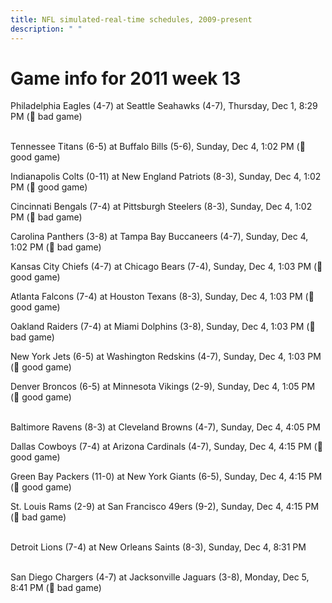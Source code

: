 ```yaml
---
title: NFL simulated-real-time schedules, 2009-present
description: " "
---
```


# Game info for 2011 week 13

Philadelphia Eagles (4-7) at Seattle Seahawks (4-7), Thursday, Dec 1, 8:29 PM (:red_circle: bad game)

<br/>Tennessee Titans (6-5) at Buffalo Bills (5-6), Sunday, Dec 4, 1:02 PM (:football: good game)

Indianapolis Colts (0-11) at New England Patriots (8-3), Sunday, Dec 4, 1:02 PM (:football: good game)

Cincinnati Bengals (7-4) at Pittsburgh Steelers (8-3), Sunday, Dec 4, 1:02 PM (:red_circle: bad game)

Carolina Panthers (3-8) at Tampa Bay Buccaneers (4-7), Sunday, Dec 4, 1:02 PM (:red_circle: bad game)

Kansas City Chiefs (4-7) at Chicago Bears (7-4), Sunday, Dec 4, 1:03 PM (:football: good game)

Atlanta Falcons (7-4) at Houston Texans (8-3), Sunday, Dec 4, 1:03 PM (:football: good game)

Oakland Raiders (7-4) at Miami Dolphins (3-8), Sunday, Dec 4, 1:03 PM (:red_circle: bad game)

New York Jets (6-5) at Washington Redskins (4-7), Sunday, Dec 4, 1:03 PM (:football: good game)

Denver Broncos (6-5) at Minnesota Vikings (2-9), Sunday, Dec 4, 1:05 PM (:football: good game)

<br/>Baltimore Ravens (8-3) at Cleveland Browns (4-7), Sunday, Dec 4, 4:05 PM

Dallas Cowboys (7-4) at Arizona Cardinals (4-7), Sunday, Dec 4, 4:15 PM (:football: good game)

Green Bay Packers (11-0) at New York Giants (6-5), Sunday, Dec 4, 4:15 PM (:football: good game)

St. Louis Rams (2-9) at San Francisco 49ers (9-2), Sunday, Dec 4, 4:15 PM (:red_circle: bad game)

<br/>Detroit Lions (7-4) at New Orleans Saints (8-3), Sunday, Dec 4, 8:31 PM

<br/>San Diego Chargers (4-7) at Jacksonville Jaguars (3-8), Monday, Dec 5, 8:41 PM (:red_circle: bad game)


